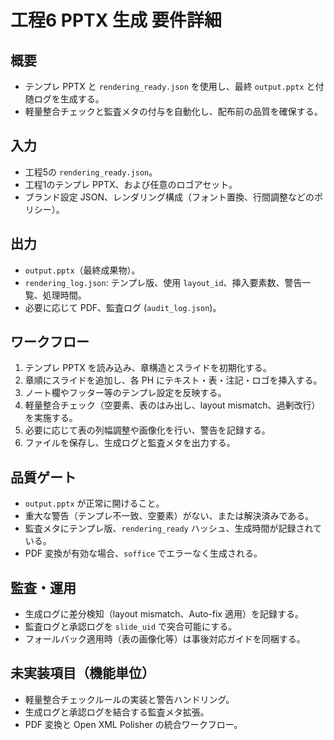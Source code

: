 # 工程6 PPTX 生成 要件詳細

## 概要
- テンプレ PPTX と `rendering_ready.json` を使用し、最終 `output.pptx` と付随ログを生成する。
- 軽量整合チェックと監査メタの付与を自動化し、配布前の品質を確保する。

## 入力
- 工程5の `rendering_ready.json`。
- 工程1のテンプレ PPTX、および任意のロゴアセット。
- ブランド設定 JSON、レンダリング構成（フォント置換、行間調整などのポリシー）。

## 出力
- `output.pptx`（最終成果物）。
- `rendering_log.json`: テンプレ版、使用 `layout_id`、挿入要素数、警告一覧、処理時間。
- 必要に応じて PDF、監査ログ (`audit_log.json`)。

## ワークフロー
1. テンプレ PPTX を読み込み、章構造とスライドを初期化する。
2. 章順にスライドを追加し、各 PH にテキスト・表・注記・ロゴを挿入する。
3. ノート欄やフッター等のテンプレ設定を反映する。
4. 軽量整合チェック（空要素、表のはみ出し、layout mismatch、過剰改行）を実施する。
5. 必要に応じて表の列幅調整や画像化を行い、警告を記録する。
6. ファイルを保存し、生成ログと監査メタを出力する。

## 品質ゲート
- `output.pptx` が正常に開けること。
- 重大な警告（テンプレ不一致、空要素）がない、または解決済みである。
- 監査メタにテンプレ版、`rendering_ready` ハッシュ、生成時間が記録されている。
- PDF 変換が有効な場合、`soffice` でエラーなく生成される。

## 監査・運用
- 生成ログに差分検知（layout mismatch、Auto-fix 適用）を記録する。
- 監査ログと承認ログを `slide_uid` で突合可能にする。
- フォールバック適用時（表の画像化等）は事後対応ガイドを同梱する。

## 未実装項目（機能単位）
- 軽量整合チェックルールの実装と警告ハンドリング。
- 生成ログと承認ログを結合する監査メタ拡張。
- PDF 変換と Open XML Polisher の統合ワークフロー。
